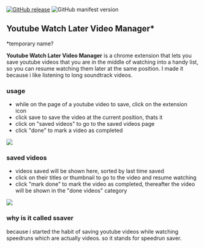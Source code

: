 [![GitHub release](https://img.shields.io/github/release/risonakamo/ssaver.svg)](https://github.com/risonakamo/ssaver/releases)
![GitHub manifest version](https://img.shields.io/github/manifest-json/v/risonakamo/ssaver.svg)

## Youtube Watch Later Video Manager*
*temporary name?

**Youtube Watch Later Video Manager** is a chrome extension that lets you save youtube videos that you are in the middle of watching into a handy list, so you can resume watching them later at the same position. I made it because i like listening to long soundtrack videos.

### usage
- while on the page of a youtube video to save, click on the extension icon
- click save to save the video at the current position, thats it
- click on "saved videos" to go to the saved videos page
- click "done" to mark a video as completed

![](https://i.imgur.com/HelptQk.gif)

### saved videos
- videos saved will be shown here, sorted by last time saved
- click on their titles or thumbnail to go to the video and resume watching
- click "mark done" to mark the video as completed, thereafter the video will be shown in the "done videos" category

![](https://i.imgur.com/lddaN5w.png)

### why is it called ssaver
because i started the habit of saving youtube videos while watching speedruns which are actually videos. so it stands for speedrun saver.
